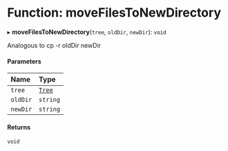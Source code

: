 # Function: moveFilesToNewDirectory

▸ **moveFilesToNewDirectory**(`tree`, `oldDir`, `newDir`): `void`

Analogous to cp -r oldDir newDir

#### Parameters

| Name     | Type                                                     |
| :------- | :------------------------------------------------------- |
| `tree`   | [`Tree`](../../reference/core-api/devkit/documents/Tree) |
| `oldDir` | `string`                                                 |
| `newDir` | `string`                                                 |

#### Returns

`void`
